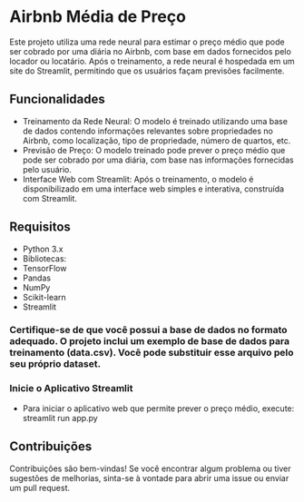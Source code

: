 # Airbnb Média de Preço
Este projeto utiliza uma rede neural para estimar o preço médio que pode ser cobrado por uma diária no Airbnb, com base em dados fornecidos pelo locador ou locatário. Após o treinamento, a rede neural é hospedada em um site do Streamlit, permitindo que os usuários façam previsões facilmente.

## Funcionalidades
  - Treinamento da Rede Neural: O modelo é treinado utilizando uma base de dados contendo informações relevantes sobre propriedades no Airbnb, como localização, tipo de propriedade, número de quartos, etc.
  - Previsão de Preço: O modelo treinado pode prever o preço médio que pode ser cobrado por uma diária, com base nas informações fornecidas pelo usuário.
  - Interface Web com Streamlit: Após o treinamento, o modelo é disponibilizado em uma interface web simples e interativa, construída com Streamlit.

##  Requisitos
  - Python 3.x
  - Bibliotecas:
  - TensorFlow
  - Pandas
  - NumPy
  - Scikit-learn
  - Streamlit

### Certifique-se de que você possui a base de dados no formato adequado. O projeto inclui um exemplo de base de dados para treinamento (data.csv). Você pode substituir esse arquivo pelo seu próprio dataset.

### Inicie o Aplicativo Streamlit
  - Para iniciar o aplicativo web que permite prever o preço médio, execute:
     streamlit run app.py

## Contribuições
  Contribuições são bem-vindas! Se você encontrar algum problema ou tiver sugestões de melhorias, sinta-se à vontade para abrir uma issue ou enviar um pull request.
